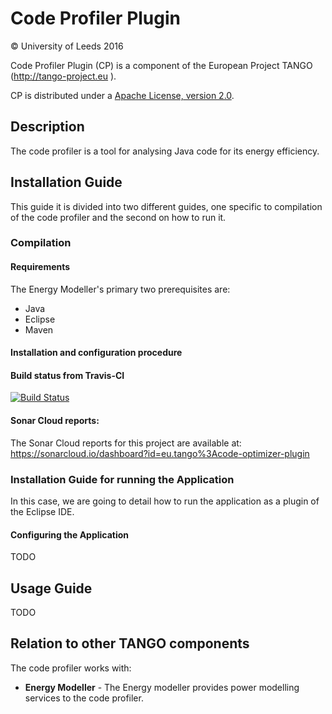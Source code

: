 # Code Profiler Plugin

&copy; University of Leeds 2016

Code Profiler Plugin (CP) is a component of the European Project TANGO (http://tango-project.eu ).

CP is distributed under a [Apache License, version 2.0](http://www.apache.org/licenses/LICENSE-2.0).

## Description

The code profiler is a tool for analysing Java code for its energy efficiency.

## Installation Guide

This guide it is divided into two different guides, one specific to compilation of the code profiler and the second on how to run it.

### Compilation

#### Requirements

The Energy Modeller's primary two prerequisites are:

* Java
* Eclipse
* Maven

#### Installation and configuration procedure


#### Build status from Travis-CI

[![Build Status](https://travis-ci.org/TANGO-Project/code-profiler-plugin.svg?branch=master)](https://travis-ci.org/TANGO-Project/code-profiler-plugin)

#### Sonar Cloud reports:
The Sonar Cloud reports for this project are available at: https://sonarcloud.io/dashboard?id=eu.tango%3Acode-optimizer-plugin

### Installation Guide for running the Application

In this case, we are going to detail how to run the application as a plugin of the Eclipse IDE.

#### Configuring the Application

TODO

## Usage Guide

TODO

## Relation to other TANGO components

The code profiler works with:

* **Energy Modeller** - The Energy modeller provides power modelling services to the code profiler.
